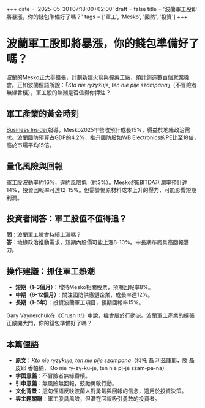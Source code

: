 +++
date = '2025-05-30T07:18:00+02:00'
draft = false
title = '波蘭軍工股即將暴漲，你的錢包準備好了嗎？'
tags = ['軍工', 'Mesko', '國防', '投資']
+++

# 波蘭軍工股即將暴漲，你的錢包準備好了嗎？

波蘭的Mesko正大舉擴張，計劃新建火箭與彈藥工廠，預計創造數百個就業機會。正如波蘭俚語所說：「*Kto nie ryzykuje, ten nie pije szampana*」（不冒險者無緣香檳），軍工股的熱潮是否值得你押注？

## 軍工產業的黃金時刻
[Business Insider](https://businessinsider.com.pl/wiadomosci/polski-gigant-zbrojeniowy-zatrudni-setki-osob-prawdziwy-przelom/5ek5ccd)報導，Mesko2025年營收預計成長15%，得益於地緣政治需求。波蘭國防預算占GDP的4.2%，推升國防股如WB Electronics的PE比至18倍，高於市場平均15倍。

## 量化風險與回報
軍工股波動率約16%，違約風險低（約3%）。Mesko的EBITDA利潤率預計達14%，投資回報率可達12-15%。但需警惕原材料成本上升的壓力，可能影響短期利潤。

## 投資者問答：軍工股值不值得追？
**問**：波蘭軍工股會持續上漲嗎？  
**答**：地緣政治推動需求，短期內股價可能上漲8-10%。中長期布局具高回報潛力。

## 操作建議：抓住軍工熱潮
- **短期（1-3個月）**：增持Mesko相關股票，預期回報率8%。
- **中期（6-12個月）**：關注國防供應鏈企業，成長率達12%。
- **長期（1-5年）**：投資波蘭軍工項目，預期回報率15%。

Gary Vaynerchuk在《Crush It!》中說，機會屬於行動派。波蘭軍工產業的擴張正敞開大門，你的錢包準備好了嗎？

## 本篇俚語
- **原文**：*Kto nie ryzykuje, ten nie pije szampana*（科托 聶 利茲庫耶，滕 聶 皮耶 香帕納，Kto nie ry-zy-ku-je, ten nie pi-je szam-pa-na）
- **字面意義**：不冒險者無緣香檳。
- **引申意義**：無風險無回報，鼓勵勇敢行動。
- **文化背景**：這句俚語反映波蘭人對勇氣與回報的信念，適用於投資決策。
- **與主題關聯**：軍工股具風險，但潛在回報吸引勇敢的投資者。